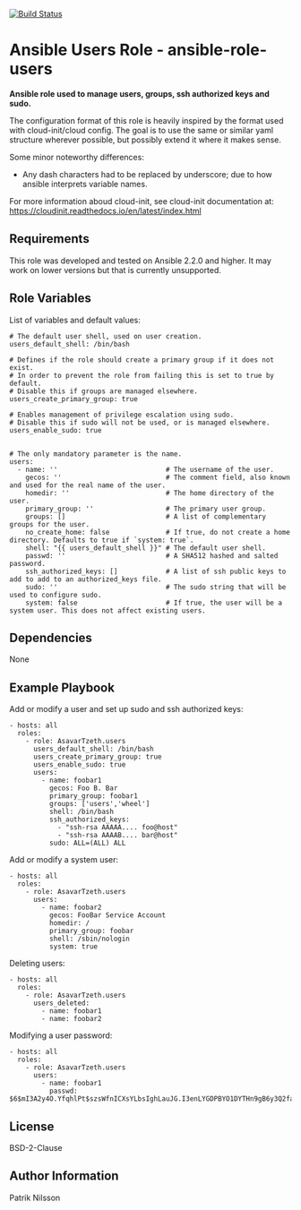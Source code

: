 [![Build Status](https://travis-ci.org/AsavarTzeth/ansible-role-users.svg?branch=master)](https://travis-ci.org/AsavarTzeth/ansible-role-users)

Ansible Users Role - ansible-role-users
==================================

**Ansible role used to manage users, groups, ssh authorized keys and sudo.**

The configuration format of this role is heavily inspired by the format used
with cloud-init/cloud config. The goal is to use the same or similar yaml
structure wherever possible, but possibly extend it where it makes sense.

Some minor noteworthy differences:

- Any dash characters had to be replaced by underscore; due to how ansible
  interprets variable names.

For more information aboud cloud-init, see cloud-init documentation at:  
https://cloudinit.readthedocs.io/en/latest/index.html

Requirements
------------

This role was developed and tested on Ansible 2.2.0 and higher.
It may work on lower versions but that is currently unsupported.

Role Variables
--------------

List of variables and default values:

    # The default user shell, used on user creation.
    users_default_shell: /bin/bash

    # Defines if the role should create a primary group if it does not exist.
    # In order to prevent the role from failing this is set to true by default.
    # Disable this if groups are managed elsewhere.
    users_create_primary_group: true

    # Enables management of privilege escalation using sudo.
    # Disable this if sudo will not be used, or is managed elsewhere.
    users_enable_sudo: true


    # The only mandatory parameter is the name.
    users:
      - name: ''                           # The username of the user.
        gecos: ''                          # The comment field, also known and used for the real name of the user.
        homedir: ''                        # The home directory of the user.
        primary_group: ''                  # The primary user group.
        groups: []                         # A list of complementary groups for the user.
        no_create_home: false              # If true, do not create a home directory. Defaults to true if `system: true`.
        shell: "{{ users_default_shell }}" # The default user shell.
        passwd: ''                         # A SHA512 hashed and salted password.
        ssh_authorized_keys: []            # A list of ssh public keys to add to add to an authorized_keys file.
        sudo: ''                           # The sudo string that will be used to configure sudo.
        system: false                      # If true, the user will be a system user. This does not affect existing users.

Dependencies
------------

None

Example Playbook
----------------

Add or modify a user and set up sudo and ssh authorized keys:

    - hosts: all
      roles:
        - role: AsavarTzeth.users
          users_default_shell: /bin/bash
          users_create_primary_group: true
          users_enable_sudo: true
          users:
            - name: foobar1
              gecos: Foo B. Bar
              primary_group: foobar1
              groups: ['users','wheel']
              shell: /bin/bash
              ssh_authorized_keys:
                - "ssh-rsa AAAAA.... foo@host"
                - "ssh-rsa AAAAB.... bar@host"
              sudo: ALL=(ALL) ALL

Add or modify a system user:

    - hosts: all
      roles:
        - role: AsavarTzeth.users
          users:
            - name: foobar2
              gecos: FooBar Service Account
              homedir: /
              primary_group: foobar
              shell: /sbin/nologin
              system: true

Deleting users:

    - hosts: all
      roles:
        - role: AsavarTzeth.users
          users_deleted:
            - name: foobar1
            - name: foobar2

Modifying a user password:

    - hosts: all
      roles:
        - role: AsavarTzeth.users
          users:
            - name: foobar1
              passwd: $6$mI3A2y4O.YfqhlPt$szsWfnICXsYLbsIghLauJG.I3enLYGDPBYO1DYTHn9gB6y3Q2faM7iqievJlU5ZMTT9X3wHrUv0c7HWkToGBp/

License
-------

BSD-2-Clause

Author Information
------------------

Patrik Nilsson
